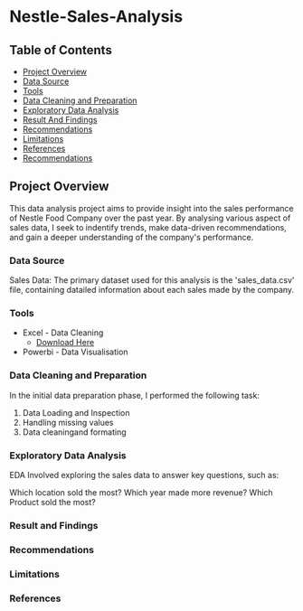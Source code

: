 # Nestle-Sales-Analysis

## Table of Contents

- [Project Overview](#project-overview)
- [Data Source](#data-source)
- [Tools](#tools)
- [Data Cleaning and Preparation](#data-cleaning-and-preparation)
- [Exploratory Data Analysis](#exploratory-data-analysis)
- [Result And Findings](#result-and-findings)
- [Recommendations](#recommendations)
- [Limitations](#limitations)
- [References](#references)
- [Recommendations](#recommendations)

## Project Overview

This data analysis project aims to provide insight into the sales performance of Nestle Food Company over the past year. By analysing various aspect of sales data, I seek to indentify trends, make data-driven recommendations, and gain a deeper understanding of the company's performance.

### Data Source

Sales Data: The primary dataset used for this analysis is the 'sales_data.csv' file, containing datailed information about each sales made by the company.

### Tools

- Excel - Data Cleaning
   - [Download Here]()
- Powerbi - Data Visualisation



### Data Cleaning and Preparation

In the initial data preparation phase, I performed the following task:
1. Data Loading and Inspection
2. Handling missing values
3. Data cleaningand formating

### Exploratory Data Analysis

EDA Involved exploring the sales data to answer key questions, such as:

Which location sold the most?
Which year made more revenue?
Which Product sold the most?


### Result and Findings






### Recommendations







### Limitations





### References 
